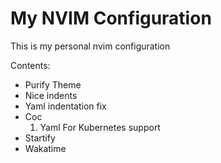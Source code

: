 # My NVIM Configuration

This is my personal nvim configuration

Contents:

- Purify Theme
- Nice indents
- Yaml indentation fix
- Coc
    1. Yaml For Kubernetes support
- Startify
- Wakatime

